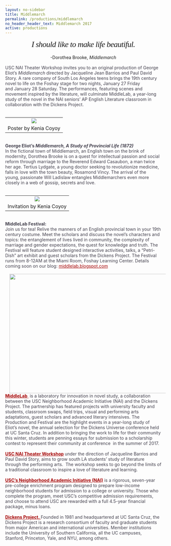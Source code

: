 ```yaml
---
layout: no-sidebar
title: Middlemarch
permalink: /productions/middlemarch
no_header_header_text: Middlemarch 2017
active: productions
---
```


<h2 style="font-family: &quot;playfair display&quot;; font-size: 26px; font-weight: normal; letter-spacing: -0.75px; line-height: 32.5px; margin: 0px; padding: 0px; text-align: center;">
<span style="margin: 0px; padding: 0px;"><em style="margin: 0px; padding: 0px;">I should like to make life beautiful.</em></span></h2>
<div style="text-align: center;">
<br /></div>
<h4 style="font-weight: normal; line-height: 15px; margin: 0px; padding: 0px; text-align: center;">
-Dorothea Brooke,&nbsp;<em style="margin: 0px; padding: 0px;">Middlemarch</em></h4>
<div>
<em style="margin: 0px; padding: 0px;"><br /></em></div>
<div>
<em style="margin: 0px; padding: 0px;"><span style="color: #43404d; font-style: normal;">USC NAI Theater Workshop invites you to an original production of George Eliot’s&nbsp;</span><em style="color: #43404d; ">Middlemarch&nbsp;</em><span style="color: #43404d; font-style: normal;">directed by Jacqueline Jean Barrios and Paul David Story. A rare company of South Los Angeles teens brings the 19th century novel to life on the Foshay stage for two nights,&nbsp;January 27&nbsp;Friday and&nbsp;January 28&nbsp;Saturday. The performances, featuring scenes and movement inspired by the literature, will culminate MiddleLab, a year-long study of the novel in the NAI seniors’ AP English Literature classroom in collaboration with the Dickens Project.&nbsp;</span></em><br />
<br />
<table align="center" cellpadding="0" cellspacing="0" class="tr-caption-container" style="margin-left: auto; margin-right: auto; text-align: center;"><tbody>
<tr><td style="text-align: center;"><a href="https://1.bp.blogspot.com/-bh0GuMQS-LY/WHvxgNDWgiI/AAAAAAAADMs/D_gHVa4SevQYHJZ8J0MBGGPLxFXjHsuLgCLcB/s1600/3541ffe3-f022-4f89-bcb5-8c3b3d8c9c46.jpg" imageanchor="1" style="margin-left: auto; margin-right: auto;"><img border="0" src="https://1.bp.blogspot.com/-bh0GuMQS-LY/WHvxgNDWgiI/AAAAAAAADMs/D_gHVa4SevQYHJZ8J0MBGGPLxFXjHsuLgCLcB/s1600/3541ffe3-f022-4f89-bcb5-8c3b3d8c9c46.jpg" /></a></td></tr>
<tr><td class="tr-caption" style="text-align: center;">Poster by Kenia Coyoy</td></tr>
</tbody></table>
<br /></div>
<div>
<em style="margin: 0px; padding: 0px;"><strong style="color: #43404d;  font-style: normal;">George Eliot’s&nbsp;<em>Middlemarch, A Study of Provincial Life (1872)</em></strong><br style="color: #43404d;  font-style: normal;" /><span style="color: #43404d; font-style: normal;">In the fictional town of Middlemarch, an English town on the brink of modernity, Dorothea Brooke is on a quest for intellectual passion and social reform through marriage to the Reverend Edward Casaubon, a man twice her age. Tertius Lydgate, a young doctor seeking to revolutionize medicine, falls in love with the town beauty, Rosamond Vincy. The arrival of the young, passionate Will Ladislaw entangles Middlemarchers even more closely in a web of gossip, secrets and love.</span></em></div>
<div>
<em style="margin: 0px; padding: 0px;"><span style="color: #43404d; font-style: normal;"><br /></span></em></div>
<div>
<table align="center" cellpadding="0" cellspacing="0" class="tr-caption-container" style="margin-left: auto; margin-right: auto; text-align: center;"><tbody>
<tr><td style="text-align: center;"><a href="https://2.bp.blogspot.com/--WDOVpgnXts/WHvxe3bYhuI/AAAAAAAADMk/buqdatjfquEbqxjrzRfSe4iV4l85P81JQCLcB/s1600/4ab0f975-ae03-4488-97e6-5e4fadaf3ca4.jpg" imageanchor="1" style="margin-left: auto; margin-right: auto;"><img border="0" src="https://2.bp.blogspot.com/--WDOVpgnXts/WHvxe3bYhuI/AAAAAAAADMk/buqdatjfquEbqxjrzRfSe4iV4l85P81JQCLcB/s1600/4ab0f975-ae03-4488-97e6-5e4fadaf3ca4.jpg" /></a></td></tr>
<tr><td class="tr-caption" style="text-align: center;">Invitation by Kenia Coyoy</td></tr>
</tbody></table>
<em style="margin: 0px; padding: 0px;"><strong style="color: #43404d;  font-style: normal;"><br /></strong></em>
<em style="margin: 0px; padding: 0px;"><strong style="color: #43404d;  font-style: normal;">MiddleLab Festival:</strong><br style="color: #43404d;  font-style: normal;" /><span style="color: #43404d; font-style: normal;">Join us for tea! Relive the manners of an English provincial town in your 19th century costume. Meet the scholars and discuss the novel’s characters and topics: the entanglement of lives lived in community, the complexity of marriage and gender expectations, the quest for knowledge and truth. The Festival will feature student designed interactive activities, talks, a “Petri-Dish” art exhibit and guest scholars from the Dickens Project. The Festival runs from 8-12AM&nbsp;at the Miami Room, Foshay Learning Center. Details coming soon on our blog:&nbsp;</span><a data-saferedirecturl="https://www.google.com/url?hl=en&amp;q=http://middlelab.blogspot.com&amp;source=gmail&amp;ust=1484087615054000&amp;usg=AFQjCNHFhyouJ9AhTWjcgSwiao_coR3mCA" href="http://middlelab.blogspot.com/" style="color: #a50404;  font-style: normal; text-size-adjust: 100%;" target="_blank" wotsearchprocessed="true">middlelab.blogspot.com</a></em></div>
<div>
<br /></div>
<div>
<div class="separator" style="clear: both; text-align: center;">
<a href="https://1.bp.blogspot.com/-XK3nOkuTR9U/WHvxe146XcI/AAAAAAAADMo/ffi62H3qNFgxVk90zUB8AQccNKUTkXnowCLcB/s1600/5ec0124a-c42e-416d-9384-c05a66cfaf3b.jpg" imageanchor="1" style="margin-left: 1em; margin-right: 1em;"><img border="0" height="385" src="https://1.bp.blogspot.com/-XK3nOkuTR9U/WHvxe146XcI/AAAAAAAADMo/ffi62H3qNFgxVk90zUB8AQccNKUTkXnowCLcB/s640/5ec0124a-c42e-416d-9384-c05a66cfaf3b.jpg" width="640" /></a></div>
<a data-saferedirecturl="https://www.google.com/url?hl=en&amp;q=http://middlelab.blogspot.com&amp;source=gmail&amp;ust=1484087615054000&amp;usg=AFQjCNHFhyouJ9AhTWjcgSwiao_coR3mCA" href="http://middlelab.blogspot.com/" style="color: #a50404;  text-size-adjust: 100%;" target="_blank" wotsearchprocessed="true"><strong>MiddleLab</strong>&nbsp;</a><span style="color: #43404d;">&nbsp;is a laboratory for innovation in novel study, a collaboration between the USC Neighborhood Academic Initiative (NAI) and the Dickens Project. The partnership has featured projects with university faculty and students, classroom swaps, field trips, visual and performing arts adaptations, guest scholars and advanced literary intensives. The Production and Festival are the highlight events in a year-long study of Eliot’s novel, the annual selection for the Dickens Universe conference held at UC Santa Cruz. In addition to bringing the work to life for their community this winter, students are penning essays for submission to a scholarship contest to represent their community at conference&nbsp; in the summer of 2017.</span><br />
<br style="color: #43404d; " />
<a data-saferedirecturl="https://www.google.com/url?hl=en&amp;q=http://uscnai.wix.com/webs&amp;source=gmail&amp;ust=1484087615054000&amp;usg=AFQjCNHGVceC7L1UcOrZwQj8t3o5yiNeyA" href="http://uscnaitheater.me/" style="color: #a50404;  text-size-adjust: 100%;" target="_blank" wotsearchprocessed="true"><strong>USC NAI Theater Workshop</strong></a><strong style="color: #43404d; ">&nbsp;</strong><span style="color: #43404d;">under the direction of Jacqueline Barrios and Paul David Story, aims to grow south LA students’ study of literature through the performing arts.&nbsp; The workshop seeks to go beyond the limits of a traditional classroom to inspire a love of literature and learning. &nbsp;</span><br />
<br style="color: #43404d; " />
<a data-saferedirecturl="https://www.google.com/url?hl=en&amp;q=https://communities.usc.edu/college-access/nai/&amp;source=gmail&amp;ust=1484191588984000&amp;usg=AFQjCNGk5SQtNt0wSxiPFUxjk-nD47o4rQ" href="https://communities.usc.edu/college-access/nai/" style="color: #a50404;  text-size-adjust: 100%;" target="_blank" wotsearchprocessed="true"><strong>USC’s Neighborhood Academic Initiative (NAI)</strong></a><span style="color: #43404d;">&nbsp;is a rigorous, seven-year pre-college enrichment program designed to prepare low-income neighborhood students for admission to a college or university. Those who complete the program, meet USC’s competitive admission requirements, and choose to attend USC are rewarded with a full 4.5-year financial package, minus loans.&nbsp;</span><br />
<br style="color: #43404d; " />
<a data-saferedirecturl="https://www.google.com/url?hl=en&amp;q=http://dickens.ucsc.edu/&amp;source=gmail&amp;ust=1484087615054000&amp;usg=AFQjCNHS2tm1fkNytMoEAkV2EjxVxgTmfg" href="http://dickens.ucsc.edu/" style="color: #a50404;  text-size-adjust: 100%;" target="_blank" wotsearchprocessed="true"><strong>Dickens Project.&nbsp;</strong></a><span style="color: #43404d;">Founded in 1981 and headquartered at UC Santa Cruz, the Dickens Project is a research consortium of faculty and graduate students from major American and international universities. Member institutions include the University of Southern California, all the UC campuses, Stanford, Princeton, Yale, and NYU, among others.</span></div>